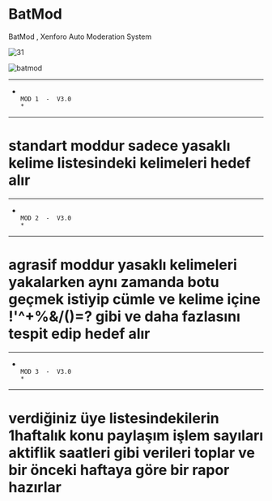 # BatMod
BatMod , Xenforo Auto Moderation System

![31](https://user-images.githubusercontent.com/106864876/186495304-94739977-c9ae-4778-96e7-e0dde6b2db89.JPG)


![batmod](https://user-images.githubusercontent.com/106864876/186479860-91ec8454-83b0-44cf-8450-e45e1f34066e.png)


*************************************************************************************************************************************************************************
*                                                                           MOD 1  -  V3.0                                                                              *
*************************************************************************************************************************************************************************

# standart moddur sadece yasaklı kelime listesindeki kelimeleri  hedef alır 





*************************************************************************************************************************************************************************
*                                                                           MOD 2  -  V3.0                                                                              *
*************************************************************************************************************************************************************************

# agrasif moddur yasaklı kelimeleri yakalarken aynı zamanda botu geçmek istiyip cümle ve kelime içine !'^+%&/()=? gibi ve daha fazlasını tespit edip hedef alır





*************************************************************************************************************************************************************************
*                                                                           MOD 3  -  V3.0                                                                              *
*************************************************************************************************************************************************************************

# verdiğiniz üye listesindekilerin 1haftalık konu paylaşım işlem sayıları aktiflik saatleri gibi verileri toplar ve bir önceki haftaya göre bir rapor hazırlar
